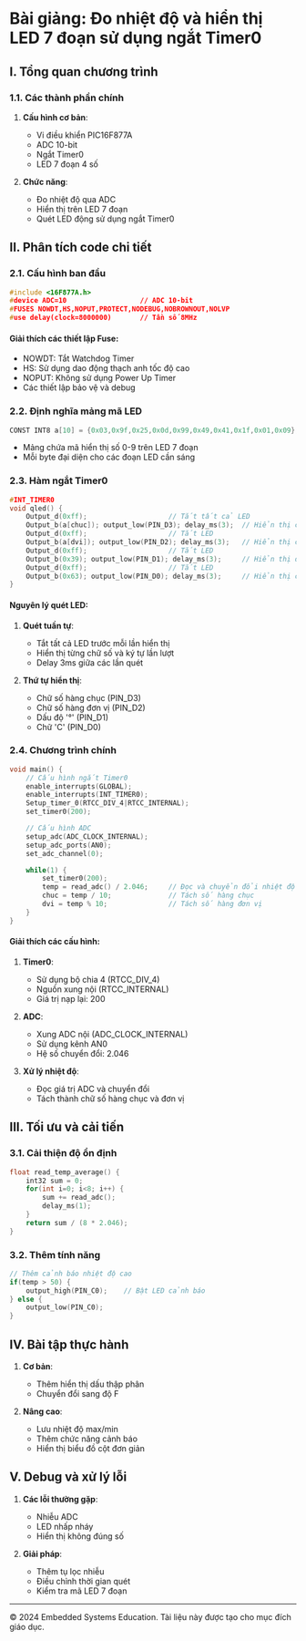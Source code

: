 # Bài giảng: Đo nhiệt độ và hiển thị LED 7 đoạn sử dụng ngắt Timer0

## I. Tổng quan chương trình

### 1.1. Các thành phần chính
1. **Cấu hình cơ bản**:
   - Vi điều khiển PIC16F877A
   - ADC 10-bit
   - Ngắt Timer0
   - LED 7 đoạn 4 số

2. **Chức năng**:
   - Đo nhiệt độ qua ADC
   - Hiển thị trên LED 7 đoạn
   - Quét LED động sử dụng ngắt Timer0

## II. Phân tích code chi tiết

### 2.1. Cấu hình ban đầu
```c
#include <16F877A.h>
#device ADC=10                  // ADC 10-bit
#FUSES NOWDT,HS,NOPUT,PROTECT,NODEBUG,NOBROWNOUT,NOLVP
#use delay(clock=8000000)       // Tần số 8MHz
```

#### Giải thích các thiết lập Fuse:
- NOWDT: Tắt Watchdog Timer
- HS: Sử dụng dao động thạch anh tốc độ cao
- NOPUT: Không sử dụng Power Up Timer
- Các thiết lập bảo vệ và debug

### 2.2. Định nghĩa mảng mã LED
```c
CONST INT8 a[10] = {0x03,0x9f,0x25,0x0d,0x99,0x49,0x41,0x1f,0x01,0x09};
```
- Mảng chứa mã hiển thị số 0-9 trên LED 7 đoạn
- Mỗi byte đại diện cho các đoạn LED cần sáng

### 2.3. Hàm ngắt Timer0
```c
#INT_TIMER0
void qled() {
    Output_d(0xff);                    // Tắt tất cả LED
    Output_b(a[chuc]); output_low(PIN_D3); delay_ms(3);  // Hiển thị chữ số hàng chục
    Output_d(0xff);                    // Tắt LED
    Output_b(a[dvi]); output_low(PIN_D2); delay_ms(3);   // Hiển thị chữ số hàng đơn vị
    Output_d(0xff);                    // Tắt LED
    Output_b(0x39); output_low(PIN_D1); delay_ms(3);     // Hiển thị dấu độ
    Output_d(0xff);                    // Tắt LED
    Output_b(0x63); output_low(PIN_D0); delay_ms(3);     // Hiển thị chữ C
}
```

#### Nguyên lý quét LED:
1. **Quét tuần tự**:
   - Tắt tất cả LED trước mỗi lần hiển thị
   - Hiển thị từng chữ số và ký tự lần lượt
   - Delay 3ms giữa các lần quét

2. **Thứ tự hiển thị**:
   - Chữ số hàng chục (PIN_D3)
   - Chữ số hàng đơn vị (PIN_D2)
   - Dấu độ '°' (PIN_D1)
   - Chữ 'C' (PIN_D0)

### 2.4. Chương trình chính
```c
void main() {
    // Cấu hình ngắt Timer0
    enable_interrupts(GLOBAL);
    enable_interrupts(INT_TIMER0);
    Setup_timer_0(RTCC_DIV_4|RTCC_INTERNAL);
    set_timer0(200);

    // Cấu hình ADC
    setup_adc(ADC_CLOCK_INTERNAL);
    setup_adc_ports(AN0);
    set_adc_channel(0);

    while(1) {
        set_timer0(200);
        temp = read_adc() / 2.046;     // Đọc và chuyển đổi nhiệt độ
        chuc = temp / 10;              // Tách số hàng chục
        dvi = temp % 10;               // Tách số hàng đơn vị
    }
}
```

#### Giải thích các cấu hình:
1. **Timer0**:
   - Sử dụng bộ chia 4 (RTCC_DIV_4)
   - Nguồn xung nội (RTCC_INTERNAL)
   - Giá trị nạp lại: 200

2. **ADC**:
   - Xung ADC nội (ADC_CLOCK_INTERNAL)
   - Sử dụng kênh AN0
   - Hệ số chuyển đổi: 2.046

3. **Xử lý nhiệt độ**:
   - Đọc giá trị ADC và chuyển đổi
   - Tách thành chữ số hàng chục và đơn vị

## III. Tối ưu và cải tiến

### 3.1. Cải thiện độ ổn định
```c
float read_temp_average() {
    int32 sum = 0;
    for(int i=0; i<8; i++) {
        sum += read_adc();
        delay_ms(1);
    }
    return sum / (8 * 2.046);
}
```

### 3.2. Thêm tính năng
```c
// Thêm cảnh báo nhiệt độ cao
if(temp > 50) {
    output_high(PIN_C0);    // Bật LED cảnh báo
} else {
    output_low(PIN_C0);
}
```

## IV. Bài tập thực hành

1. **Cơ bản**:
   - Thêm hiển thị dấu thập phân
   - Chuyển đổi sang độ F

2. **Nâng cao**:
   - Lưu nhiệt độ max/min
   - Thêm chức năng cảnh báo
   - Hiển thị biểu đồ cột đơn giản

## V. Debug và xử lý lỗi

1. **Các lỗi thường gặp**:
   - Nhiễu ADC
   - LED nhấp nháy
   - Hiển thị không đúng số

2. **Giải pháp**:
   - Thêm tụ lọc nhiễu
   - Điều chỉnh thời gian quét
   - Kiểm tra mã LED 7 đoạn

---
© 2024 Embedded Systems Education. Tài liệu này được tạo cho mục đích giáo dục.